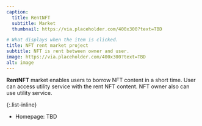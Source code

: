 ```yaml
---
caption:
  title: RentNFT
  subtitle: Market
  thumbnail: https://via.placeholder.com/400x300?text=TBD

# What displays when the item is clicked.
title: NFT rent market project
subtitle: NFT is rent between owner and user.
image: https://via.placeholder.com/400x300?text=TBD
alt: image
---
```


**RentNFT** market enables users to borrow NFT content in a short time. User can access utility service with the rent NFT content. NFT owner also can use utility service.

{:.list-inline}

- Homepage: TBD
